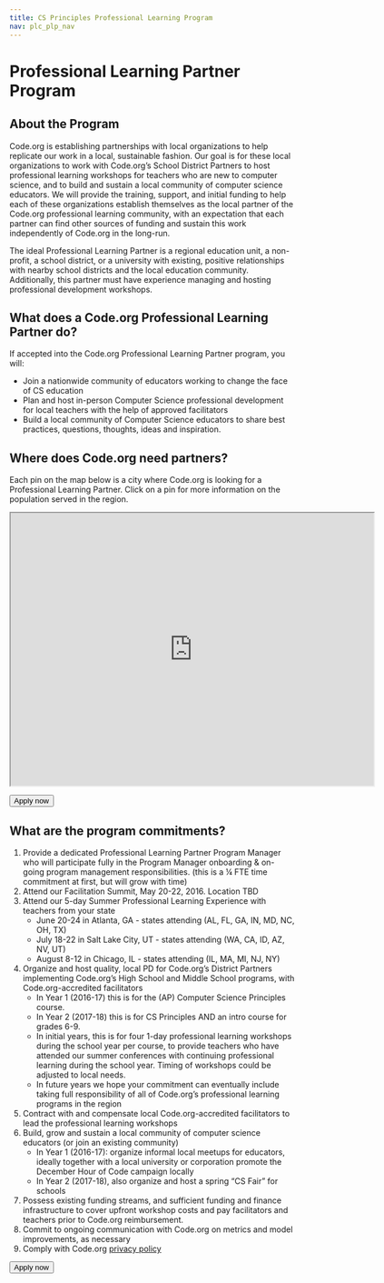 ```yaml
---
title: CS Principles Professional Learning Program
nav: plc_plp_nav
---
```

# Professional Learning Partner Program #

## About the Program

Code.org is establishing partnerships with local organizations to help replicate our work in a local, sustainable fashion. Our goal is for these local organizations to work with Code.org’s School District Partners to host professional learning workshops for teachers who are new to computer science, and to build and sustain a local community of computer science educators. We will provide the training, support, and initial funding to help each of these organizations establish themselves as the local partner of the Code.org professional learning community, with an expectation that each partner can find other sources of funding and sustain this work independently of Code.org in the long-run.

The ideal Professional Learning Partner is a regional education unit, a non-profit, a school district, or a university with existing, positive relationships with nearby school districts and the local education community. Additionally, this partner must have experience managing and hosting professional development workshops.



## What does a Code.org Professional Learning Partner do?
If accepted into the Code.org Professional Learning Partner program, you will:

- Join a nationwide community of educators working to change the face of CS education 
- Plan and host in-person Computer Science professional development for local teachers with the help of approved facilitators
- Build a local community of Computer Science educators to share best practices, questions, thoughts, ideas and inspiration.
 
 
## <a name="partners"></a>Where does Code.org need partners?
Each pin on the map below is a city where Code.org is looking for a Professional Learning Partner. Click on a pin for more information on the population served in the region.

<iframe src="https://www.google.com/maps/d/u/0/embed?mid=zfFUcsP6-miE.kWGjiXEmiyok" width="640" height="480"></iframe>


[<button>Apply now</button>](/educate/plc/plp-application)

## <a name="commitments"></a>What are the program commitments?

1. Provide a dedicated Professional Learning Partner Program Manager who will participate fully in the Program Manager onboarding & on-going program management responsibilities. (this is a ¼ FTE time commitment at first, but will grow with time)
2. Attend our Facilitation Summit, May 20-22, 2016. Location TBD
3. Attend our 5-day Summer Professional Learning Experience with teachers from your state
	- June 20-24 in Atlanta, GA - states attending (AL, FL, GA, IN, MD, NC, OH, TX)
	- July 18-22 in Salt Lake City, UT - states attending (WA, CA, ID, AZ, NV, UT)
	- August 8-12 in Chicago, IL - states attending (IL, MA, MI, NJ, NY)
4. Organize and host quality, local PD for Code.org’s District Partners implementing Code.org’s High School and Middle School programs, with Code.org-accredited facilitators
	- In Year 1 (2016-17) this is for the (AP) Computer Science Principles course. 
	- In Year 2 (2017-18) this is for CS Principles AND an intro course for grades 6-9.
	- In initial years, this is for four 1-day professional learning workshops during the school year per course, to provide teachers who have attended our summer conferences with continuing professional learning during the school year. Timing of workshops could be adjusted to local needs.
	- In future years we hope your commitment can eventually include taking full responsibility of all of Code.org’s professional learning programs in the region
5. Contract with and compensate local Code.org-accredited facilitators to lead the professional learning workshops
6. Build, grow and sustain a local community of computer science educators (or join an existing community)
	- In Year 1 (2016-17): 
organize informal local meetups for educators, ideally together with a local university or corporation
promote the December Hour of Code campaign locally 
	- In Year 2 (2017-18), also organize and host  a spring “CS Fair” for schools
7. Possess existing funding streams, and sufficient funding and finance infrastructure to cover upfront workshop costs and pay facilitators and teachers prior to Code.org reimbursement.
8. Commit to ongoing communication with Code.org on metrics and model improvements, as necessary
9. Comply with Code.org <a href="/privacy" target=_blank>privacy policy</a>

[<button>Apply now</button>](/educate/plc/plp-application)
